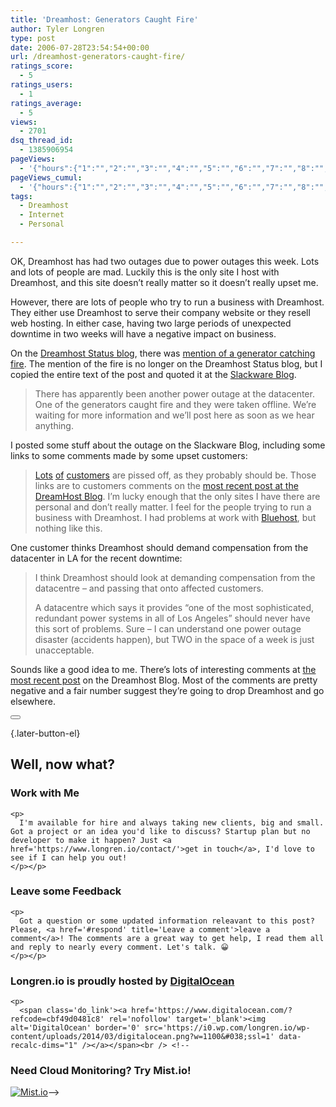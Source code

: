 ```yaml
---
title: 'Dreamhost: Generators Caught Fire'
author: Tyler Longren
type: post
date: 2006-07-28T23:54:54+00:00
url: /dreamhost-generators-caught-fire/
ratings_score:
  - 5
ratings_users:
  - 1
ratings_average:
  - 5
views:
  - 2701
dsq_thread_id:
  - 1385906954
pageViews:
  - '{"hours":{"1":"","2":"","3":"","4":"","5":"","6":"","7":"","8":"","9":"","10":"","11":"","12":"","13":"","14":"","15":"","16":"","17":"","18":"","19":"","20":"","21":"","22":"","23":"","24":"","25":"","26":"","27":"","28":"","29":"","30":"","31":"","32":"","33":"","34":"","35":"","36":"","37":"","38":"","39":"","40":"","41":"","42":"","43":"","44":"","45":"","46":"","47":""},"days":{"2":"","3":"","4":"","5":"","6":"","7":"","8":"","9":"","10":"","11":"","12":"","13":"","14":""},"weeks":{"3":"","4":"","5":"","6":"","7":"","8":"","9":"","10":"","11":"","12":""},"months":{"4":"","5":"","6":"","7":"","8":"","9":"","10":"","11":"","12":"","13":"","14":"","15":"","16":"","17":"","18":"","19":"","20":"","21":"","22":"","23":"","24":""}}'
pageViews_cumul:
  - '{"hours":{"1":"","2":"","3":"","4":"","5":"","6":"","7":"","8":"","9":"","10":"","11":"","12":"","13":"","14":"","15":"","16":"","17":"","18":"","19":"","20":"","21":"","22":"","23":"","24":"","25":"","26":"","27":"","28":"","29":"","30":"","31":"","32":"","33":"","34":"","35":"","36":"","37":"","38":"","39":"","40":"","41":"","42":"","43":"","44":"","45":"","46":"","47":""},"days":{"2":"","3":"","4":"","5":"","6":"","7":"","8":"","9":"","10":"","11":"","12":"","13":"","14":""},"weeks":{"3":"","4":"","5":"","6":"","7":"","8":"","9":"","10":"","11":"","12":""},"months":{"4":"","5":"","6":"","7":"","8":"","9":"","10":"","11":"","12":"","13":"","14":"","15":"","16":"","17":"","18":"","19":"","20":"","21":"","22":"","23":"","24":""}}'
tags:
  - Dreamhost
  - Internet
  - Personal

---
```

OK, Dreamhost has had two outages due to power outages this week. Lots and lots of people are mad. Luckily this is the only site I host with Dreamhost, and this site doesn&#8217;t really matter so it doesn&#8217;t really upset me.

However, there are lots of people who try to run a business with Dreamhost. They either use Dreamhost to serve their company website or they resell web hosting. In either case, having two large periods of unexpected downtime in two weeks will have a negative impact on business.

On the [Dreamhost Status blog][1], there was [mention of a generator catching fire][2]. The mention of the fire is no longer on the Dreamhost Status blog, but I copied the entire text of the post and quoted it at the [Slackware Blog][3].

> There has apparently been another power outage at the datacenter. One of the generators caught fire and they were taken offline. We’re waiting for more information and we’ll post here as soon as we hear anything.

I posted some stuff about the outage on the Slackware Blog, including some links to some comments made by some upset customers:

> [Lots][4] [of][5] [customers][6] are pissed off, as they probably should be. Those links are to customers comments on the [most recent post at the DreamHost Blog][7]. I&#8217;m lucky enough that the only sites I have there are personal and don&#8217;t really matter. I feel for the people trying to run a business with Dreamhost. I had problems at work with [Bluehost][8], but nothing like this.

One customer thinks Dreamhost should demand compensation from the datacenter in LA for the recent downtime:

> I think Dreamhost should look at demanding compensation from the datacentre &#8211; and passing that onto affected customers.
> 
> A datacentre which says it provides “one of the most sophisticated, redundant power systems in all of Los Angeles” should never have this sort of problems. Sure &#8211; I can understand one power outage disaster (accidents happen), but TWO in the space of a week is just unacceptable. 

Sounds like a good idea to me. There&#8217;s lots of interesting comments at [the most recent post][7] on the Dreamhost Blog. Most of the comments are pretty negative and a fair number suggest they&#8217;re going to drop Dreamhost and go elsewhere. 

<div class="wpulike wpulike-default " >
  <div class="wp_ulike_general_class wp_ulike_is_not_liked">
    <button type="button"
					aria-label="Like Button"
					data-ulike-id="2186"
					data-ulike-nonce="3f28758344"
					data-ulike-type="likeThis"
					data-ulike-template="wpulike-default"
					data-ulike-display-likers="0"
					data-ulike-disable-pophover="0"
					class="wp_ulike_btn wp_ulike_put_image wp_likethis_2186"></button><span class="count-box"></span>
  </div>
</div>

[][9]{.later-button-el}

<div class='what-next'>
  <h2>
    Well, now what?
  </h2>
  
  <div class='hire'>
    <h3>
      Work with Me
    </h3>
    
    <p>
      I'm available for hire and always taking new clients, big and small. Got a project or an idea you'd like to discuss? Startup plan but no developer to make it happen? Just <a href='https://www.longren.io/contact/'>get in touch</a>, I'd love to see if I can help you out!
    </p></p>
  </div>
  
  <div class='hire'>
    <h3>
      Leave some Feedback
    </h3>
    
    <p>
      Got a question or some updated information releavant to this post? Please, <a href='#respond' title='Leave a comment'>leave a comment</a>! The comments are a great way to get help, I read them all and reply to nearly every comment. Let's talk. 😀
    </p></p>
  </div>
  
  <div class='now-what-bottom-ad'>
    <h3>
      Longren.io is proudly hosted by <a href='https://www.digitalocean.com/?refcode=cbf49d0481c8'>DigitalOcean</a>
    </h3>
    
    <p>
      <span class='do_link'><a href='https://www.digitalocean.com/?refcode=cbf49d0481c8' rel='nofollow' target='_blank'><img alt='DigitalOcean' border='0' src='https://i0.wp.com/longren.io/wp-content/uploads/2014/03/digitalocean.png?w=1100&#038;ssl=1' data-recalc-dims="1" /></a></span><br /> <!--

<h3>Need Cloud Monitoring? Try Mist.io!</h3>

<span class='do_link'><a href='http://mist.io/?ref=tyler' rel='nofollow' target='_blank'><img alt='Mist.io' border='0' src='https://i0.wp.com/longren.io/wp-content/uploads/2014/04/mistio.jpg?w=1100&#038;ssl=1' data-recalc-dims="1"></a></span>--></div> </div>

 [1]: http://status.dreamhost.com/
 [2]: http://www.dreamhoststatus.com/2006/07/28/power-outage-at-the-datacenter/
 [3]: http://slackware.wordpress.com/2006/07/28/dreamhost-outage/
 [4]: http://blog.dreamhost.com/2006/07/22/what-a-week/#comment-9523
 [5]: http://blog.dreamhost.com/2006/07/22/what-a-week/#comment-9519
 [6]: http://blog.dreamhost.com/2006/07/22/what-a-week/#comment-9514
 [7]: http://blog.dreamhost.com/2006/07/22/what-a-week/
 [8]: http://www.bluehost.com/
 [9]: #